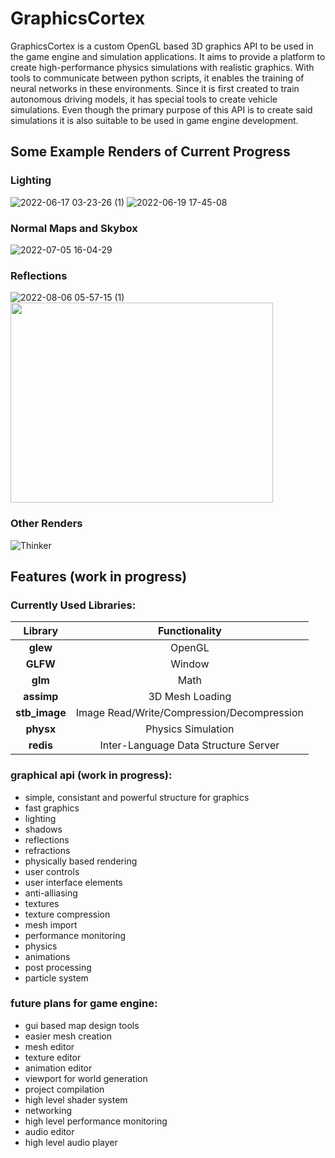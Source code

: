# GraphicsCortex
GraphicsCortex is a custom OpenGL based 3D graphics API to be used in the game engine and simulation applications. It aims to provide a platform to create high-performance physics simulations with realistic graphics. With tools to communicate between python scripts, it enables the training of neural networks in these environments. Since it is first created to train autonomous driving models, it has special tools to create vehicle simulations. Even though the primary purpose of this API is to create said simulations it is also suitable to be used in game engine development.

## Some Example Renders of Current Progress
### Lighting
![2022-06-17 03-23-26 (1)](https://user-images.githubusercontent.com/89701935/174199340-15e9d44f-4cc2-4c9e-bab4-3ad225bdc8f5.gif)
![2022-06-19 17-45-08](https://user-images.githubusercontent.com/89701935/174487262-86feab70-94c1-49bc-ad7a-2d9fef564669.gif)

### Normal Maps and Skybox
![2022-07-05 16-04-29](https://user-images.githubusercontent.com/89701935/177335628-fe006ca0-ab11-4886-b1b2-5b64be168c82.gif)

### Reflections
![2022-08-06 05-57-15 (1)](https://user-images.githubusercontent.com/89701935/183231156-bcd62505-c9f0-4050-827f-fcfc570db6c3.gif)
<image src="https://user-images.githubusercontent.com/89701935/179228243-30309a4f-569a-4a00-9861-ab79d5b5cc62.png" height=320 width=420>

### Other Renders
![Thinker](https://user-images.githubusercontent.com/89701935/202223928-0f120fa2-2d82-4cd9-a6e2-bbc791392e59.png)

## Features (work in progress)

  ### Currently Used Libraries:
|    Library    |         Functionality           |
|:-------------:|:-------------------------------:|
|    **glew**   |OpenGL|
|    **GLFW**   |Window|
|    **glm**    |Math|
|   **assimp**  |3D Mesh Loading|
| **stb_image** |Image Read/Write/Compression/Decompression|
|   **physx**   |Physics Simulation|
|   **redis**   |Inter-Language Data Structure Server|


### graphical api (work in progress): 
- simple, consistant and powerful structure for graphics
- fast graphics
- lighting
- shadows
- reflections
- refractions
- physically based rendering
- user controls
- user interface elements
- anti-alliasing
- textures
- texture compression
- mesh import
- performance monitoring
- physics
- animations
- post processing
- particle system
  
### future plans for game engine:
- gui based map design tools
- easier mesh creation
- mesh editor
- texture editor
- animation editor
- viewport for world generation
- project compilation
- high level shader system
- networking
- high level performance monitoring
- audio editor
- high level audio player


